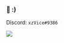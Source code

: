 ### 👋 :)

Discord: `xzVice#9386`

[![](https://discord-readme-badge.vercel.app/api?id=464448712618278912)]()
